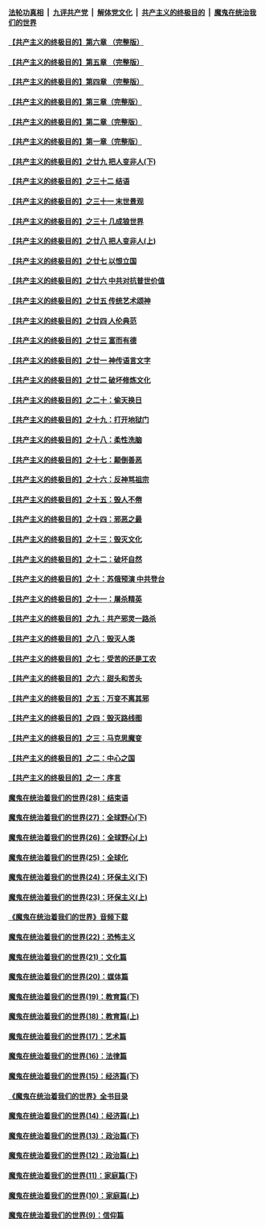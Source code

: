 

####  [法轮功真相](../../../../basic/blob/master/README.md?t=04081501) &nbsp;|&nbsp; [九评共产党](../../../../9ping.md/blob/master/README.md?t=04081501) &nbsp;|&nbsp; [解体党文化](../../../../jtdwh.md/blob/master/README.md?t=04081501)  &nbsp;|&nbsp; [共产主义的终极目的](../../../../gczydzjmd.md/blob/master/README.md?t=04081501) &nbsp;|&nbsp; [魔鬼在统治我们的世界](../../../../mgztzwmdsj.md/blob/master/README.md?t=04081501) 

#### [【共产主义的终极目的】第六章 （完整版）](../pages/nsc422/n11428913.md?t=04081501) 

#### [【共产主义的终极目的】第五章 （完整版）](../pages/nsc422/n11428912.md?t=04081501) 

#### [【共产主义的终极目的】第四章 （完整版）](../pages/nsc422/n11428907.md?t=04081501) 

#### [【共产主义的终极目的】第三章（完整版）](../pages/nsc422/n11428848.md?t=04081501) 

#### [【共产主义的终极目的】第二章（完整版）](../pages/nsc422/n11428831.md?t=04081501) 

#### [【共产主义的终极目的】第一章（完整版）](../pages/nsc422/n11417651.md?t=04081501) 

#### [【共产主义的终极目的】之廿九 把人变非人(下)](../pages/nsc422/n11344140.md?t=04081501) 

#### [【共产主义的终极目的】之三十二 结语](../pages/nsc422/n11360535.md?t=04081501) 

#### [【共产主义的终极目的】之三十一 末世景观](../pages/nsc422/n11351129.md?t=04081501) 

#### [【共产主义的终极目的】之三十 几成狼世界](../pages/nsc422/n11348280.md?t=04081501) 

#### [【共产主义的终极目的】之廿八 把人变非人(上)](../pages/nsc422/n11340492.md?t=04081501) 

#### [【共产主义的终极目的】之廿七 以恨立国](../pages/nsc422/n11336944.md?t=04081501) 

#### [【共产主义的终极目的】之廿六 中共对抗普世价值](../pages/nsc422/n11324785.md?t=04081501) 

#### [【共产主义的终极目的】之廿五 传统艺术颂神](../pages/nsc422/n11296396.md?t=04081501) 

#### [【共产主义的终极目的】之廿四 人伦典范](../pages/nsc422/n11296397.md?t=04081501) 

#### [【共产主义的终极目的】之廿三 富而有德](../pages/nsc422/n11283598.md?t=04081501) 

#### [【共产主义的终极目的】之廿一 神传语言文字](../pages/nsc422/n11263265.md?t=04081501) 

#### [【共产主义的终极目的】之廿二 破坏修炼文化](../pages/nsc422/n11245728.md?t=04081501) 

#### [【共产主义的终极目的】之二十：偷天换日](../pages/nsc422/n11238846.md?t=04081501) 

#### [【共产主义的终极目的】之十九：打开地狱门](../pages/nsc422/n11206376.md?t=04081501) 

#### [【共产主义的终极目的】之十八：柔性洗脑](../pages/nsc422/n11199994.md?t=04081501) 

#### [【共产主义的终极目的】之十七：颠倒善恶](../pages/nsc422/n11179782.md?t=04081501) 

#### [【共产主义的终极目的】之十六：反神骂祖宗](../pages/nsc422/n11166798.md?t=04081501) 

#### [【共产主义的终极目的】之十五：毁人不倦](../pages/nsc422/n11166792.md?t=04081501) 

#### [【共产主义的终极目的】之十四：邪恶之最](../pages/nsc422/n11150249.md?t=04081501) 

#### [【共产主义的终极目的】之十三：毁灭文化](../pages/nsc422/n11135227.md?t=04081501) 

#### [【共产主义的终极目的】之十二：破坏自然](../pages/nsc422/n11135214.md?t=04081501) 

#### [【共产主义的终极目的】之十：苏俄预演 中共登台](../pages/nsc422/n11118424.md?t=04081501) 

#### [【共产主义的终极目的】之十一：屠杀精英](../pages/nsc422/n11118442.md?t=04081501) 

#### [【共产主义的终极目的】之九：共产邪灵一路杀](../pages/nsc422/n11114139.md?t=04081501) 

#### [【共产主义的终极目的】之八：毁灭人类](../pages/nsc422/n11108503.md?t=04081501) 

#### [【共产主义的终极目的】之七：受苦的还是工农](../pages/nsc422/n11101809.md?t=04081501) 

#### [【共产主义的终极目的】之六：甜头和苦头](../pages/nsc422/n11096971.md?t=04081501) 

#### [【共产主义的终极目的】之五：万变不离其邪](../pages/nsc422/n11091285.md?t=04081501) 

#### [【共产主义的终极目的】之四：毁灭路线图](../pages/nsc422/n11086284.md?t=04081501) 

#### [【共产主义的终极目的】之三：马克思魔变](../pages/nsc422/n11061941.md?t=04081501) 

#### [【共产主义的终极目的】之二：中心之国](../pages/nsc422/n11047728.md?t=04081501) 

#### [【共产主义的终极目的】之一：序言](../pages/nsc422/n11086077.md?t=04081501) 

#### [魔鬼在统治着我们的世界(28)：结束语](../pages/nsc422/n10936246.md?t=04081501) 

#### [魔鬼在统治着我们的世界(27)：全球野心(下)](../pages/nsc422/n10928319.md?t=04081501) 

#### [魔鬼在统治着我们的世界(26)：全球野心(上)](../pages/nsc422/n10900318.md?t=04081501) 

#### [魔鬼在统治着我们的世界(25)：全球化](../pages/nsc422/n10788205.md?t=04081501) 

#### [魔鬼在统治着我们的世界(24)：环保主义(下)](../pages/nsc422/n10695307.md?t=04081501) 

#### [魔鬼在统治着我们的世界(23)：环保主义(上)](../pages/nsc422/n10688613.md?t=04081501) 

#### [《魔鬼在统治着我们的世界》音频下载](../pages/nsc422/n10635553.md?t=04081501) 

#### [魔鬼在统治着我们的世界(22)：恐怖主义](../pages/nsc422/n10614727.md?t=04081501) 

#### [魔鬼在统治着我们的世界(21)：文化篇](../pages/nsc422/n10597706.md?t=04081501) 

#### [魔鬼在统治着我们的世界(20)：媒体篇](../pages/nsc422/n10586579.md?t=04081501) 

#### [魔鬼在统治着我们的世界(19)：教育篇(下)](../pages/nsc422/n10564808.md?t=04081501) 

#### [魔鬼在统治着我们的世界(18)：教育篇(上)](../pages/nsc422/n10526970.md?t=04081501) 

#### [魔鬼在统治着我们的世界(17)：艺术篇](../pages/nsc422/n10499093.md?t=04081501) 

#### [魔鬼在统治着我们的世界(16)：法律篇](../pages/nsc422/n10485969.md?t=04081501) 

#### [魔鬼在统治着我们的世界(15)：经济篇(下)](../pages/nsc422/n10469975.md?t=04081501) 

#### [《魔鬼在统治着我们的世界》全书目录](../pages/nsc422/n10464261.md?t=04081501) 

#### [魔鬼在统治着我们的世界(14)：经济篇(上)](../pages/nsc422/n10457370.md?t=04081501) 

#### [魔鬼在统治着我们的世界(13)：政治篇(下)](../pages/nsc422/n10448270.md?t=04081501) 

#### [魔鬼在统治着我们的世界(12)：政治篇(上)](../pages/nsc422/n10444576.md?t=04081501) 

#### [魔鬼在统治着我们的世界(11)：家庭篇(下)](../pages/nsc422/n10440961.md?t=04081501) 

#### [魔鬼在统治着我们的世界(10)：家庭篇(上)](../pages/nsc422/n10435448.md?t=04081501) 

#### [魔鬼在统治着我们的世界(9)：信仰篇](../pages/nsc422/n10432159.md?t=04081501) 


